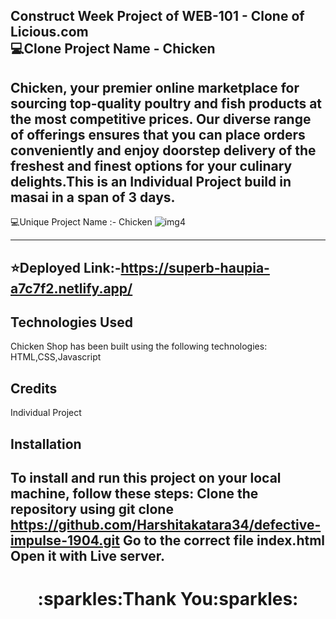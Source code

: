Construct Week Project of WEB-101 - Clone of Licious.com
<br/>
:computer:Clone Project Name - Chicken 
---
Chicken, your premier online marketplace for sourcing top-quality poultry and fish products at the most competitive prices. Our diverse range of offerings ensures that you can place orders conveniently and enjoy doorstep delivery of the freshest and finest options for your culinary delights.This is an Individual Project build in masai in a span of 3 days.
---
:computer:Unique Project Name  :- Chicken
![img4](https://github.com/Harshitakatara34/Clone-of-Licious/assets/112870595/a4c90878-0f7b-43f7-a79e-740953f0ee30)

---
:star:Deployed Link:-https://superb-haupia-a7c7f2.netlify.app/
---
 ## Technologies Used
 Chicken Shop has been built using the following technologies:
HTML,CSS,Javascript
## Credits
Individual Project
<br>
## Installation
To install and run this project on your local machine, follow these steps:
Clone the repository using git clone https://github.com/Harshitakatara34/defective-impulse-1904.git
Go to the correct file index.html Open it with Live server.
---
<h1 align="center">:sparkles:Thank You:sparkles:</h1>
